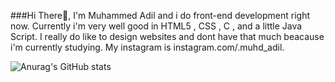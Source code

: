 ###Hi There👋,
I'm Muhammed Adil and i do front-end development right now. Currently i'm very well good in HTML5 , CSS , C , and a little Java Script. I really do like to design websites and dont have that much beacause i'm currently studying. My instagram is instagram.com/.muhd_adil. 


![Anurag's GitHub stats](https://github-readme-stats.vercel.app/api?username=MuhdAdil&show_icons=true&theme=radical)

